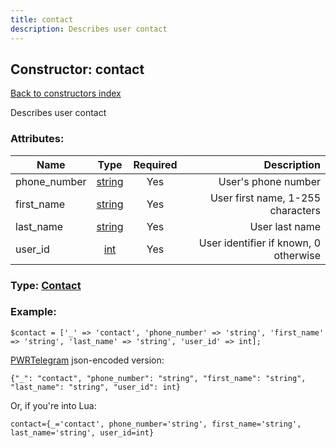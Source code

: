 ```yaml
---
title: contact
description: Describes user contact
---
```

## Constructor: contact  
[Back to constructors index](index.md)



Describes user contact

### Attributes:

| Name     |    Type       | Required | Description |
|----------|:-------------:|:--------:|------------:|
|phone\_number|[string](../types/string.md) | Yes|User's phone number|
|first\_name|[string](../types/string.md) | Yes|User first name, 1-255 characters|
|last\_name|[string](../types/string.md) | Yes|User last name|
|user\_id|[int](../types/int.md) | Yes|User identifier if known, 0 otherwise|



### Type: [Contact](../types/Contact.md)


### Example:

```
$contact = ['_' => 'contact', 'phone_number' => 'string', 'first_name' => 'string', 'last_name' => 'string', 'user_id' => int];
```  

[PWRTelegram](https://pwrtelegram.xyz) json-encoded version:

```
{"_": "contact", "phone_number": "string", "first_name": "string", "last_name": "string", "user_id": int}
```


Or, if you're into Lua:  


```
contact={_='contact', phone_number='string', first_name='string', last_name='string', user_id=int}

```


